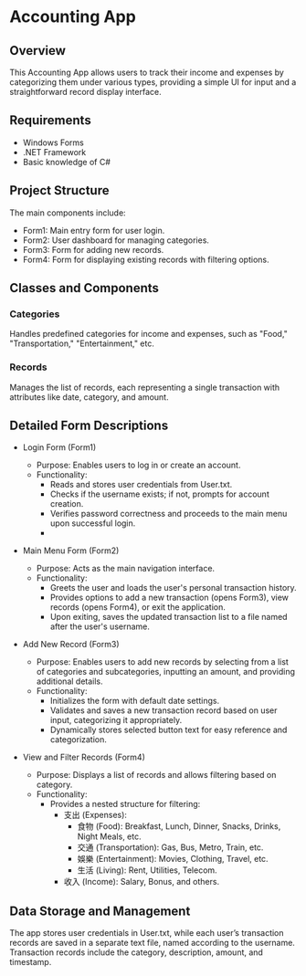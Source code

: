 # Accounting App
## Overview
This Accounting App allows users to track their income and expenses by categorizing them under various types, providing a simple UI for input and a straightforward record display interface.

## Requirements
- Windows Forms
- .NET Framework
- Basic knowledge of C#

## Project Structure
The main components include:

- Form1: Main entry form for user login.
- Form2: User dashboard for managing categories.
- Form3: Form for adding new records.
- Form4: Form for displaying existing records with filtering options.

## Classes and Components
### Categories
Handles predefined categories for income and expenses, such as "Food," "Transportation," "Entertainment," etc.

### Records
Manages the list of records, each representing a single transaction with attributes like date, category, and amount.

## Detailed Form Descriptions
- Login Form (Form1)
  - Purpose: Enables users to log in or create an account.
  - Functionality:
    - Reads and stores user credentials from User.txt.
    - Checks if the username exists; if not, prompts for account creation.
    - Verifies password correctness and proceeds to the main menu upon successful login.
    - 
- Main Menu Form (Form2)
  - Purpose: Acts as the main navigation interface.
  - Functionality:
    - Greets the user and loads the user's personal transaction history.
    - Provides options to add a new transaction (opens Form3), view records (opens Form4), or exit the application.
    - Upon exiting, saves the updated transaction list to a file named after the user's username.

- Add New Record (Form3)
  - Purpose: Enables users to add new records by selecting from a list of categories and subcategories, inputting an amount, and providing additional details.
  - Functionality:
    - Initializes the form with default date settings.
    - Validates and saves a new transaction record based on user input, categorizing it appropriately.
    - Dynamically stores selected button text for easy reference and categorization.
   
- View and Filter Records (Form4)
  - Purpose: Displays a list of records and allows filtering based on category.
  - Functionality:
    - Provides a nested structure for filtering:
      - 支出 (Expenses):
        - 食物 (Food): Breakfast, Lunch, Dinner, Snacks, Drinks, Night Meals, etc.
        - 交通 (Transportation): Gas, Bus, Metro, Train, etc.
        - 娛樂 (Entertainment): Movies, Clothing, Travel, etc.
        - 生活 (Living): Rent, Utilities, Telecom.
      - 收入 (Income): Salary, Bonus, and others.
     
## Data Storage and Management
The app stores user credentials in User.txt, while each user’s transaction records are saved in a separate text file, named according to the username. Transaction records include the category, description, amount, and timestamp.
